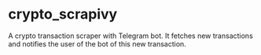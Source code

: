 # crypto_scrapivy
A crypto transaction scraper with Telegram bot. It fetches new transactions and notifies the user of the bot of this new transaction.
